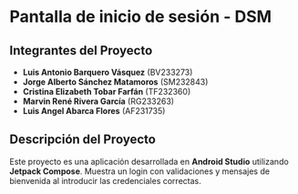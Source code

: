 # Pantalla de inicio de sesión - DSM

## Integrantes del Proyecto

- **Luis Antonio Barquero Vásquez** (BV233273)
- **Jorge Alberto Sánchez Matamoros** (SM232843)
- **Cristina Elizabeth Tobar Farfán** (TF232360)
- **Marvin René Rivera García** (RG233263)
- **Luis Angel Abarca Flores** (AF231735)

## Descripción del Proyecto

Este proyecto es una aplicación desarrollada en **Android Studio**  utilizando **Jetpack Compose**. Muestra un login con validaciones y mensajes de bienvenida al introducir las credenciales correctas.
